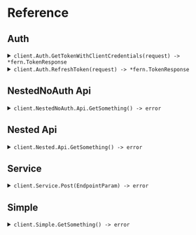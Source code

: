 # Reference
## Auth
<details><summary><code>client.Auth.GetTokenWithClientCredentials(request) -> *fern.TokenResponse</code></summary>
<dl>
<dd>

#### 🔌 Usage

<dl>
<dd>

<dl>
<dd>

```go
client.Auth.GetTokenWithClientCredentials(
        context.TODO(),
        request,
    )
}
```
</dd>
</dl>
</dd>
</dl>

#### ⚙️ Parameters

<dl>
<dd>

<dl>
<dd>

**clientId:** `string` 
    
</dd>
</dl>

<dl>
<dd>

**clientSecret:** `string` 
    
</dd>
</dl>

<dl>
<dd>

**audience:** `string` 
    
</dd>
</dl>

<dl>
<dd>

**grantType:** `string` 
    
</dd>
</dl>

<dl>
<dd>

**scope:** `*string` 
    
</dd>
</dl>
</dd>
</dl>


</dd>
</dl>
</details>

<details><summary><code>client.Auth.RefreshToken(request) -> *fern.TokenResponse</code></summary>
<dl>
<dd>

#### 🔌 Usage

<dl>
<dd>

<dl>
<dd>

```go
client.Auth.RefreshToken(
        context.TODO(),
        request,
    )
}
```
</dd>
</dl>
</dd>
</dl>

#### ⚙️ Parameters

<dl>
<dd>

<dl>
<dd>

**clientId:** `string` 
    
</dd>
</dl>

<dl>
<dd>

**clientSecret:** `string` 
    
</dd>
</dl>

<dl>
<dd>

**refreshToken:** `string` 
    
</dd>
</dl>

<dl>
<dd>

**audience:** `string` 
    
</dd>
</dl>

<dl>
<dd>

**grantType:** `string` 
    
</dd>
</dl>

<dl>
<dd>

**scope:** `*string` 
    
</dd>
</dl>
</dd>
</dl>


</dd>
</dl>
</details>

## NestedNoAuth Api
<details><summary><code>client.NestedNoAuth.Api.GetSomething() -> error</code></summary>
<dl>
<dd>

#### 🔌 Usage

<dl>
<dd>

<dl>
<dd>

```go
client.NestedNoAuth.Api.GetSomething(
        context.TODO(),
    )
}
```
</dd>
</dl>
</dd>
</dl>


</dd>
</dl>
</details>

## Nested Api
<details><summary><code>client.Nested.Api.GetSomething() -> error</code></summary>
<dl>
<dd>

#### 🔌 Usage

<dl>
<dd>

<dl>
<dd>

```go
client.Nested.Api.GetSomething(
        context.TODO(),
    )
}
```
</dd>
</dl>
</dd>
</dl>


</dd>
</dl>
</details>

## Service
<details><summary><code>client.Service.Post(EndpointParam) -> error</code></summary>
<dl>
<dd>

#### 🔌 Usage

<dl>
<dd>

<dl>
<dd>

```go
client.Service.Post(
        context.TODO(),
    )
}
```
</dd>
</dl>
</dd>
</dl>

#### ⚙️ Parameters

<dl>
<dd>

<dl>
<dd>

**endpointParam:** `string` 
    
</dd>
</dl>
</dd>
</dl>


</dd>
</dl>
</details>

## Simple
<details><summary><code>client.Simple.GetSomething() -> error</code></summary>
<dl>
<dd>

#### 🔌 Usage

<dl>
<dd>

<dl>
<dd>

```go
client.Simple.GetSomething(
        context.TODO(),
    )
}
```
</dd>
</dl>
</dd>
</dl>


</dd>
</dl>
</details>

